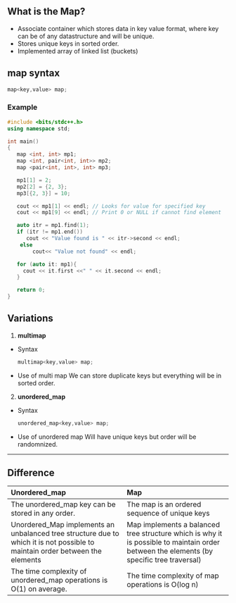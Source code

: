 ## What is the Map?
* Associate container which stores data in key value format, where key can be of any datastructure and will be unique.
* Stores unique keys in sorted order.
* Implemented array of linked list (buckets)

## map syntax
```cpp
map<key,value> map;
```

### Example
```cpp
#include <bits/stdc++.h>
using namespace std;

int main()
{
   map <int, int> mp1;
   map <int, pair<int, int>> mp2;
   map <pair<int, int>, int> mp3;

   mp1[1] = 2;
   mp2[2] = {2, 3};
   mp3[{2, 3}] = 10;

   cout << mp1[1] << endl; // Looks for value for specified key
   cout << mp1[9] << endl; // Print 0 or NULL if cannot find element

   auto itr = mp1.find(1);
   if (itr != mp1.end())
      cout << "Value found is " << itr->second << endl;
    else
        cout<< "Value not found" << endl;

   for (auto it: mp1){
     cout << it.first <<" " << it.second << endl;
   }

   return 0;
}
```


## Variations

1. **multimap**
* Syntax

    ```cpp
    multimap<key,value> map;
    ```

* Use of multi map
 We can store duplicate keys but everything will be in sorted order.


2. **unordered_map**
* Syntax

    ```cpp
    unordered_map<key,value> map;
    ```

* Use of unordered map
 Will have unique keys but order will be randomnized.

-----

## Difference
| Unordered_map    | Map |
| :-------- | :------- |
| The unordered_map key can be stored in any order.	  | The map is an ordered sequence of unique keys     |
|Unordered_Map implements an unbalanced tree structure due to which it is not possible to maintain order between the elements | Map implements a balanced tree structure which is why it is possible to maintain order between the elements (by specific tree traversal)|
| The time complexity of unordered_map operations is O(1) on average. | The time complexity of map operations is O(log n) |